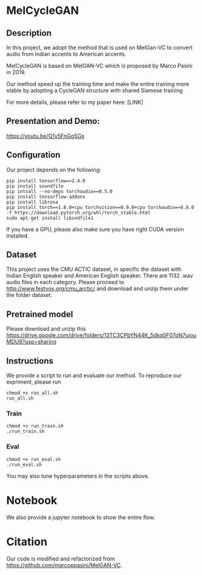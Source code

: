 # MelCycleGAN

## Description

In this project, we adopt the method that is used on MelGan-VC to convert audio from Indian accents to American accents.  

MelCycleGAN is based on MelGAN-VC which is proposed by Marco Pasini in 2019. 

Our method speed up the training time and make the entire training more stable by adopting a CycleGAN structure with shared Siamese training

For more details, please refer to my paper here: [LINK]

## Presentation and Demo:

https://youtu.be/Q1v5FnGqSGs

## Configuration

Our project depends on the following:

```
pip install tensorflow==2.4.0
pip install soundfile
pip intsall --no-deps torchaudio==0.5.0
pip install tensorflow-addons
pip install librosa
pip install torch==1.8.0+cpu torchvision==0.9.0+cpu torchaudio==0.8.0 -f https://download.pytorch.org/whl/torch_stable.html
sudo apt-get install libsndfile1
```

If you have a GPU, please also make sure you have right CUDA version installed.

## Dataset

This project uses the CMU ACTIC dataset, in specific the dataset with Indian English speaker and American English speaker. There are 1132 .wav audio files in each category. Please proceed to http://www.festvox.org/cmu_arctic/ and download and unzip them under the folder dataset.

## Pretrained model

Please download and unzip this https://drive.google.com/drive/folders/13TC3CPbYN44K_5dkq0F07pN7ujouMDU8?usp=sharing

## Instructions

We provide a script to run and evaluate our method. To reproduce our expriment, please run 

```
chmod +x run_all.sh
run_all.sh 
```

### Train

```
chmod +x run_train.sh
./run_train.sh
```

### Eval

```
chmod +x run_eval.sh
./run_eval.sh
```

You may also tune hyperparameters in the scripts above. 

# Notebook

We also provide a jupyter notebook to show the entire flow.

# Citation

Our code is modified and refactorized from https://github.com/marcoppasini/MelGAN-VC.

